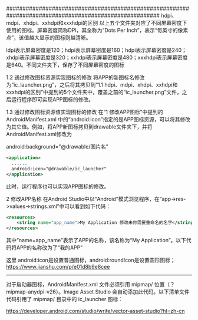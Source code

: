 #######################################################################################################
hdpi、mdpi、xhdpi、xxhdpi和xxxhdpi的区别
以上五个文件夹对应了不同屏幕密度下使用的图标。屏幕密度简称DPI，其全称为“Dots Per Inch”，表示“每英寸的像素点”，该值越大显示的图标则越清晰。

ldpi表示屏幕密度是120；hdpi表示屏幕密度是160；hdpi表示屏幕密度是240；xhdpi表示屏幕密度是320；xxhdpi表示屏幕密度是480；xxxhdpi表示屏幕密度是640。不同文件夹下，保存了不同屏幕密度的图标


1.2 通过修改图标资源实现图标的修改
将APP的新图标名修改为“ic_launcher.png”，之后将其拷贝到“1.1 hdpi、mdpi、xhdpi、xxhdpi和xxxhdpi的区别”中提到的5个文件夹中，覆盖之前的“ic_launcher.png”文件，之后运行程序即可实现APP图标的修改。

1.3 通过修改图标资源值实现图标的修改
在“1 修改APP图标”中提到的 AndroidManifest.xml 中的“android:icon”指定的是APP图标资源，可以将其修改为其它值。例如，将APP新图标拷贝到drawable文件夹下，并将 AndroidManifest.xml修改为

android:background="@drawable/图片名"

```xml
<application>
  ......
  android:icon="@drawable/ic_launcher"
</application>
```

此时，运行程序也可以实现APP图标的修改。

2 修改APP名称
在Android Studio中以“Android”模式浏览程序，在“app->res->values->strings.xml”中可以看到如下代码：


```xml
<resources>
    <string name="app_name">My Application 修改未你需要重命名的名字</string>
</resources>
```
其中“name=app_name”表示了APP的名称，该名称为“My Application”。以下代码将APP的名称改为了“我的APP”



这里 android:icon是设置普通图标，android:roundIcon是设置圆形图标；
https://www.jianshu.com/p/e01d8b9e8cee



-------------

对于启动器图标，AndroidManifest.xml 文件必须引用 mipmap/ 位置（？ mipmap-anydpi-v26）。Image Asset Studio 会自动添加此代码。以下清单文件代码引用了 mipmap/ 目录中的 ic_launcher 图标：

<application android:name="ApplicationTitle"
 android:label="@string/app_label"
 android:icon="@mipmap/ic_launcher" >


https://developer.android.com/studio/write/vector-asset-studio?hl=zh-cn
